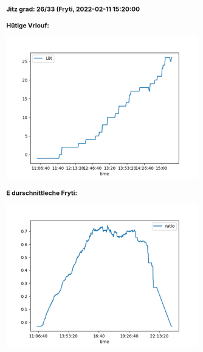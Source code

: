 ### Jitz grad: 26/33 (Fryti, 2022-02-11 15:20:00

### Hütige Vrlouf:
![Graph](Today.png)

### E durschnittleche Fryti:
![Graph](Fryti.png)